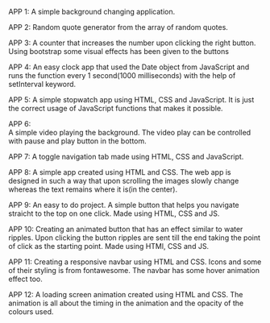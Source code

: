 APP 1:
    A simple background changing application.

APP 2:
    Random quote generator from the array of random quotes.

APP 3:
    A counter that increases the number upon clicking the right button. Using bootstrap some visual effects has been given to the buttons

APP 4:
    An easy clock app that used the Date object from JavaScript and runs the function every 1 second(1000 milliseconds) with the help of setInterval keyword.

APP 5:
    A simple stopwatch app using HTML, CSS and JavaScript. It is just the correct usage of JavaScript functions that makes it possible.

APP 6:  
    A simple video playing the background. The video play can be controlled with pause and play button in the bottom.

APP 7: 
    A toggle navigation tab made using HTML, CSS and JavaScript.

APP 8: 
    A simple app created using HTML and CSS. The web app is designed in such a way that upon scrolling the images slowly change whereas the text remains where it is(in the center).

APP 9:
    An easy to do project. A simple button that helps you navigate straicht to the top on one click. Made using HTML, CSS and JS.

APP 10:
    Creating an animated button that has an effect similar to water ripples. Upon clicking the button ripples are sent till the end taking the point of click as the starting point. Made using HTMl, CSS and JS.

APP 11: 
    Creating a responsive navbar using HTML and CSS. Icons and some of their styling is from fontawesome. The navbar has some hover animation effect too.

APP 12:
    A loading screen animation created using HTML and CSS. The animation is all about the timing in the animation and the opacity of the colours used.